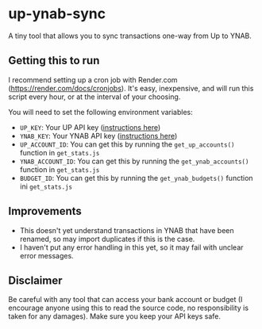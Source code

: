 # up-ynab-sync

A tiny tool that allows you to sync transactions one-way from Up to YNAB.

## Getting this to run

I recommend setting up a cron job with Render.com (https://render.com/docs/cronjobs). It's easy, inexpensive, and will run this script every hour, or at the interval of your choosing.

You will need to set the following environment variables:

- `UP_KEY`: Your UP API key ([instructions here](https://developer.up.com.au))
- `YNAB_KEY`: Your YNAB API key ([instructions here](https://api.youneedabudget.com))
- `UP_ACCOUNT_ID`: You can get this by running the `get_up_accounts()` function in `get_stats.js`
- `YNAB_ACCOUNT_ID`: You can get this by running the `get_ynab_accounts()` function in `get_stats.js`
- `BUDGET_ID`: You can get this by running the `get_ynab_budgets()` function ini `get_stats.js`

## Improvements

- This doesn't yet understand transactions in YNAB that have been renamed, so may import duplicates if this is the case.
- I haven't put any error handling in this yet, so it may fail with unclear error messages.

## Disclaimer

Be careful with any tool that can access your bank account or budget (I encourage anyone using this to read the source code, no responsibility is taken for any damages). Make sure you keep your API keys safe.
